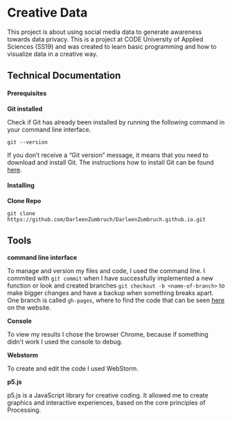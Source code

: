 # Creative Data
This project is about using social media data to generate awareness towards data privacy. This is a project at CODE University of Applied Sciences (SS19) and was created to learn basic programming and how to visualize data in a creative way.


## Technical Documentation

#### Prerequisites
**Git installed**

Check if Git has already been installed by running the following command in your command line interface.
```
git --version
```
If you don’t receive a “Git version” message, it means that you need to download and install Git. 
The instructions how to install Git can be found [here](https://git-scm.com/book/en/v2/Getting-Started-Installing-Git). 

#### Installing
**Clone Repo**

```
git clone https://github.com/DarleenZumbruch/DarleenZumbruch.github.io.git
```

## Tools
**command line interface**

To manage and version my files and code, I used the command line. I commited with `git commit` when I have successfully implemented a new function or look and created branches `git checkout -b <name-of-branch>` to make bigger changes and have a backup when something breaks apart. One branch is called `gh-pages`, where to find the code that can be seen [here](https://github.com/DarleenZumbruch/DarleenZumbruch.github.io) on the website.

**Console**

To view my results I chose the browser Chrome, because if something didn't work I used the console to debug.

**Webstorm**

To create and edit the code I used WebStorm.

**p5.js**

p5.js is a JavaScript library for creative coding. It allowed me to create graphics and interactive experiences, based on the core principles of Processing.



